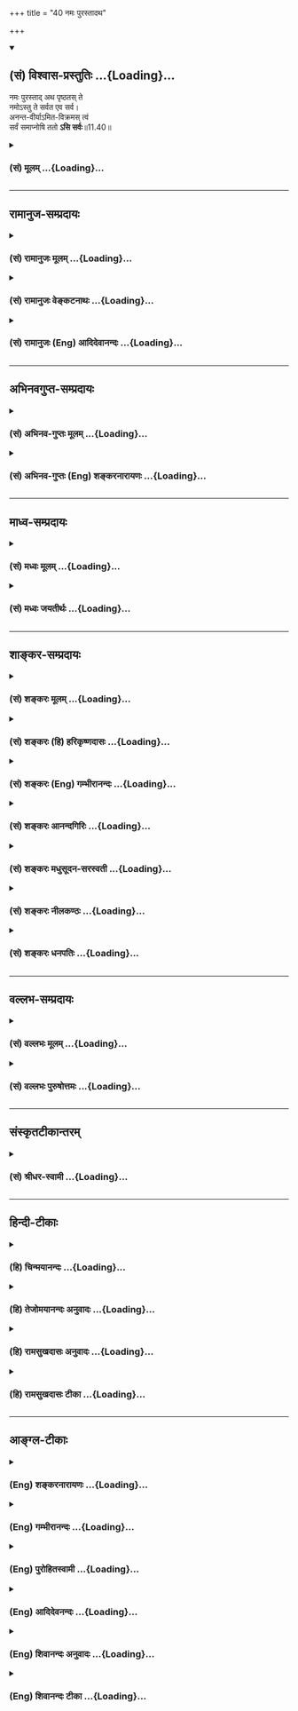 +++
title = "40 नमः पुरस्तादथ"

+++
<div class="js_include" newlevelforh1="2" title="(सं) विश्वास-प्रस्तुतिः" unfilled url="/mahAbhAratam/vyAsaH/shlokashaH/06-bhIShma-parva/03-bhagavad-gItA-parva/saMskRtam/vishvAsa-prastutiH/11_vishva-rUpa-darshana/40_namaH_purastAdath.md">
<details open><summary><h2>(सं) विश्वास-प्रस्तुतिः ...{Loading}...</h2></summary>

नमः पुरस्ताद् अथ पृष्ठतस् ते  
नमोऽस्तु ते सर्वत एव सर्व।  
अनन्त-वीर्याऽमित-विक्रमस् त्वं  
सर्वं समाप्नोषि ततो **ऽसि सर्वः**॥11.40॥
</details>
</div>
<div class="js_include collapsed" newlevelforh1="3" title="(सं) मूलम्" unfilled url="/mahAbhAratam/vyAsaH/shlokashaH/06-bhIShma-parva/03-bhagavad-gItA-parva/saMskRtam/mUlam/11_vishva-rUpa-darshana/40_namaH_purastAdath.md">
<details><summary><h3>(सं) मूलम् ...{Loading}...</h3></summary>

नमः पुरस्तादथ पृष्ठतस्ते  
नमोऽस्तु ते सर्वत एव सर्व।  
अनन्तवीर्यामितविक्रमस्त्वं  
सर्वं समाप्नोषि ततोऽसि सर्वः।।11.40।।
</details>
</div>


_________________
## रामानुज-सम्प्रदायः
<div class="js_include collapsed" newlevelforh1="3" title="(सं) रामानुजः मूलम्" unfilled url="/mahAbhAratam/vyAsaH/shlokashaH/06-bhIShma-parva/03-bhagavad-gItA-parva/saMskRtam/rAmAnujaH/mUlam/11_vishva-rUpa-darshana/40_namaH_purastAdath.md">
<details><summary><h3>(सं) रामानुजः मूलम् ...{Loading}...</h3></summary>

।।11.40।।**अनन्तवीर्यामितविक्रमः त्वं सर्वम्** आत्मतया **समाप्नोषि ततः
सर्वः असि;** यतः त्वं सर्वं चितचिद्वस्तुजातम् आत्मतया समाप्नोषि। अतः
सर्वस्य चिदचिद्वस्तुजातस्य त्वच्छरीरतया त्वत्प्रकारत्वात् सर्वप्रकारः
त्वम् एव सर्वशब्दवाच्यः असि इत्यर्थः।  
  
त्वमक्षरं सदसत् (गीता 11।37)वायुर्यमोऽग्निः (गीता 11।39)
इत्यादिसर्वसामानाधिकरण्यनिर्देशस्य आत्मतया व्याप्तिः एव हेतुः इति
सुव्यक्तम् उक्तम्। त्वया ततं विश्मनन्तरूप (गीता 11।38) सर्वं समाप्नोषि
ततोऽसि सर्वः।। इति च।

</details>
</div>
<div class="js_include collapsed" newlevelforh1="3" title="(सं) रामानुजः वेङ्कटनाथः" unfilled url="/mahAbhAratam/vyAsaH/shlokashaH/06-bhIShma-parva/03-bhagavad-gItA-parva/saMskRtam/rAmAnujaH/venkaTanAthaH/11_vishva-rUpa-darshana/40_namaH_purastAdath.md">
<details><summary><h3>(सं) रामानुजः वेङ्कटनाथः ...{Loading}...</h3></summary>

।। 11.40इन्द्रं मित्रं वरुणमग्निमाहुरथो दिव्यः स सुपर्णो गरुत्मान्। एकं
सद्विप्रा बहुधा वन्दन्त्यग्निं यमं मातरिश्वानमाहुः
\[ऋक्सं.2।3।22।6तै.ब्रा.3।7।9।3\] तदेवाग्निस्तद्वायुस्तत्सूर्यस्तदु
चन्द्रमाः। तदेव शुक्रममृतं तद्ब्रह्म तदापः स प्रजापतिः \[तै.ना.1।7\]
इत्यादिश्रुत्युपबृंहणाभिप्रायेणत्वया ततं विश्वम् \[11।38\] इति
निर्दिष्टं शरीरात्भावंवायुर्यमोऽग्निः
इत्यादिसामानाधिकरण्यहेतुत्वेनाहअतस्त्वमेवेति।
सम्बन्धिविशेषानुपादानात्प्रपितामहत्वं
सर्वप्रतिसम्बन्धिकमित्यभिप्रायेणाहसर्वेषां प्रपितामहस्त्वमेवेति। चशब्दः
पितामहादिसमुच्चयार्थक इत्यभिप्रयन्नाहपितामहादयश्चेति। सर्वप्रपितामहस्य
कस्यचिदभापेन तच्छरीरकत्वेन प्रपितामहत्वायोगादन्यथा तदाहसर्वासां प्रजानां
पितर इत्यादिना। प्रजापतयः दक्षादयः। चशब्दसमुच्चितपितामहत्वं तु
तच्छरीरकतयेत्याहपितामहादीनामात्मतयेति। नमो नमस्तेऽस्तु इत्यादिनोक्तनमने
विश्वरूपप्रदर्शनप्रकटितपरत्वसौलभ्यानुभवजनितभयहर्षावेव
हेतुरित्यभिप्रायेणाह -- अत्यद्भुताकारमिति। अनन्तस्य वीर्यमिव वीर्यं
यस्येत्यन्यथाप्रतिपत्तिवारणायाहअपरिमितवीर्येति। अमितशब्दस्याप्रमितपरत्वे
शास्त्रादिसिद्धिनिरोधात्अपरिमितपराक्रम इत्युक्तम्। सर्वं समाप्नोपि
इत्यत्राकाशादिवद्व्याप्तिव्युदासाय अन्तः प्रविष्टः शास्ता जनानां
सर्वात्मा \[चित्यु.11।1\]
इत्यादिश्रुत्युक्तात्मत्वपर्यवसितनियमनार्थव्याप्तिर्विवक्षितेत्यभिप्रयन्नाह
-- सर्वमात्मतयेति। पुरुष एवेदं सर्वम्
\[ऋक्सं.8।4।17।2यजुस्सं.31।2\]आत्मैवेदं सर्वं \[छां.उ.7।25।2\]नारायण
एवेदं सर्वम् \[ना.उ.2\]
इत्यादिश्रुतिस्थसर्वशब्दसामानाधिकरण्योपबृंहणायसर्वत एव सर्व इति
पूर्वोक्तसर्वशब्दसामानाधिकरण्यं न बाधाद्यर्थम्; अपितु
शरीरात्मभावनिबन्धनविशिष्टैक्यपरमित्युक्तमित्यभिप्रायेणाह --
यतस्त्वमित्यादि। सकलवेदवेदान्ततदुपबृंहणेषु भगवद्वाचिशब्दानां
सर्वचिदचिद्वस्तुवाचिसामान्यविशेषसकलशब्दसामानाधिकरण्यस्यापि शरीरात्मभाव
एव निबन्धनमित्येतत्प्रघट्टफलितमित्यभिप्रायेणाहत्वमक्षरं सदसदित्यादि।  
  

</details>
</div>
<div class="js_include collapsed" newlevelforh1="3" title="(सं) रामानुजः (Eng) आदिदेवानन्दः" unfilled url="/mahAbhAratam/vyAsaH/shlokashaH/06-bhIShma-parva/03-bhagavad-gItA-parva/saMskRtam/rAmAnujaH/english/AdidevAnandaH/11_vishva-rUpa-darshana/40_namaH_purastAdath.md">
<details><summary><h3>(सं) रामानुजः (Eng) आदिदेवानन्दः ...{Loading}...</h3></summary>

11.40 You, of infinite prowess and measureless heroic action, pervade all beings as their very Self and therefore, are, in reality all of them. Terms, naming all other entities, are truly naming You; for they,
both sentient as well as non-sentient, constitute Your body, and as such are just Your modes. Therefore You alone, having them all as Your modes,
are signified by all terms standing for them. In the texts, 'O by You of infinite form, is the cosmos pervaded' (11.38) and 'You pervade all, and hence are all' (11.40), it is clearly stated that the pervasion as the Self is the only rationale for speaking of them as one with You, in the sense of co-ordinate predication as in the text, 'You are the imperishable and also being and non-being' (11.37) and 'You are Vayu,
Yama and Agni' (11.39).

</details>
</div>


_________________
## अभिनवगुप्त-सम्प्रदायः
<div class="js_include collapsed" newlevelforh1="3" title="(सं) अभिनव-गुप्तः मूलम्" unfilled url="/mahAbhAratam/vyAsaH/shlokashaH/06-bhIShma-parva/03-bhagavad-gItA-parva/saMskRtam/abhinava-guptaH/mUlam/11_vishva-rUpa-darshana/40_namaH_purastAdath.md">
<details><summary><h3>(सं) अभिनव-गुप्तः मूलम् ...{Loading}...</h3></summary>

।।11.40।। No commentary.  
  

</details>
</div>
<div class="js_include collapsed" newlevelforh1="3" title="(सं) अभिनव-गुप्तः (Eng) शङ्करनारायणः" unfilled url="/mahAbhAratam/vyAsaH/shlokashaH/06-bhIShma-parva/03-bhagavad-gItA-parva/saMskRtam/abhinava-guptaH/english/shankaranArAyaNaH/11_vishva-rUpa-darshana/40_namaH_purastAdath.md">
<details><summary><h3>(सं) अभिनव-गुप्तः (Eng) शङ्करनारायणः ...{Loading}...</h3></summary>

11.39-40 Namo namah etc. Salutation and salutation : This repetition
reveals the intensity of the devotion. What has been taught by the past
chapters by the Bhagavat regarding His own intrinsic nature, Arjuna -
witnessing the same by perception - declares it openly by way of
devotional hymn. Hence, to comment on the hymn would symply amount to
the repetition \[of what has already been said by us\]. Hence, let me
(11.Ag.) abstain \[from commenting on it\].

</details>
</div>


_________________
## माध्व-सम्प्रदायः
<div class="js_include collapsed" newlevelforh1="3" title="(सं) मध्वः मूलम्" unfilled url="/mahAbhAratam/vyAsaH/shlokashaH/06-bhIShma-parva/03-bhagavad-gItA-parva/saMskRtam/madhvaH/mUlam/11_vishva-rUpa-darshana/40_namaH_purastAdath.md">
<details><summary><h3>(सं) मध्वः मूलम् ...{Loading}...</h3></summary>

।।11.37 -- 11.40।। कथं स्थाने इति तदाह -- कस्मादित्यादिना।
पूर्णश्चासावात्मा चेति महात्मा। आत्मशब्दश्चोक्तो भारते -- यच्चाप्नोति
यदादत्ते यच्चात्ति विषयानिह। यच्चास्य सन्ततो भावस्तस्मादात्मेति भण्यते
इति। तत्परं सदसतः परम्। असच्च सच्चैव च यद्विश्वं सदसतः परम्।
\[म.भा.1।1।23\] इति भारते।

</details>
</div>
<div class="js_include collapsed" newlevelforh1="3" title="(सं) मध्वः जयतीर्थः" unfilled url="/mahAbhAratam/vyAsaH/shlokashaH/06-bhIShma-parva/03-bhagavad-gItA-parva/saMskRtam/madhvaH/jayatIrthaH/11_vishva-rUpa-darshana/40_namaH_purastAdath.md">
<details><summary><h3>(सं) मध्वः जयतीर्थः ...{Loading}...</h3></summary>

।।11.37 -- 11.40।। सर्वे नमस्यन्ति \[11।36\] इत्येतद्युक्तमिति
स्वयमेवोक्त्वाकस्माच्च ते न नमेरन् इति विरुद्धं कथं पृच्छति इत्यत आक्षेप
एवायमिति ज्ञापयन् तन्निवर्त्याशङ्काप्रदर्शनपूर्वकमवतारयति -- **कथ**मिति।
इति शङ्कायामिति शेषः तत्तस्या उत्तरम्।
महात्मन्नक्षुद्रचित्तेत्यल्पार्थप्रतीतिनिरासार्थमाह -- **पूर्णश्चे**ति।
आत्मा जीव इति प्रतीतिं वारयितुमाह -- **आत्मे**ति। उक्तो निरुक्तः।
यद्यस्मात्। आप्नोतेर्मन्। पकारस्य च तकारः। आङ्पूर्वाद्दाञः स एव प्रत्ययः
आकारलोपस्तत्वम्। आङ्पूर्वाददो मन्। तत्वं च। इह देहे। सन्ततो भावो नित्या
सत्ता। आङ्पूर्वात्तनोतेर्ङ्मन्। सदसद्भावात्मकं विश्वं त्वमेवेति
सत्तादिप्रदत्वादेवोच्यते। नत्वन्यथा; तथा सति उत्तरवाक्यविरोधात्; इति
भावेन तत्पठित्वा सप्रमाणकं व्याचष्टे -- **तत्परमिति**।

</details>
</div>


_________________
## शाङ्कर-सम्प्रदायः
<div class="js_include collapsed" newlevelforh1="3" title="(सं) शङ्करः मूलम्" unfilled url="/mahAbhAratam/vyAsaH/shlokashaH/06-bhIShma-parva/03-bhagavad-gItA-parva/saMskRtam/shankaraH/mUlam/11_vishva-rUpa-darshana/40_namaH_purastAdath.md">
<details><summary><h3>(सं) शङ्करः मूलम् ...{Loading}...</h3></summary>

।।11.40।। --,**नमः पुरस्तात्** पूर्वस्यां दिशि तुभ्यम्; **अथ पृष्ठतः**
ते पृष्ठतः अपि च ते **नमोऽस्तु; ते सर्वत एव** सर्वासु दिक्षु सर्वत्र
स्थिताय हे **सर्व। अनन्तवीर्यामितविक्रमः** अनन्तं वीर्यम् अस्य; अमितः
विक्रमः अस्य। वीर्यं सामर्थ्यं विक्रमः पराक्रमः। वीर्यवानपि कश्चित्
शत्रुवधादिविषये न पराक्रमते; मन्दपराक्रमो वा। **त्वं** तु अनन्तवीर्यः
अमितविक्रमश्च इति अनन्तवीर्यामितविक्रमः। **सर्वं** समस्तं जगत्
**समाप्नोषि** सम्यक् एकेन आत्मना व्याप्नोषि यतः; ततः तस्मात् **असि**
भवसि **सर्वः** त्वम्; त्वया विनाभूतं न किञ्चित् अस्ति इति अभिप्रायः।। यतः
अहं त्वन्माहात्म्यापरिज्ञानात् अपराद्धः; अतः --,

</details>
</div>
<div class="js_include collapsed" newlevelforh1="3" title="(सं) शङ्करः (हि) हरिकृष्णदासः" unfilled url="/mahAbhAratam/vyAsaH/shlokashaH/06-bhIShma-parva/03-bhagavad-gItA-parva/saMskRtam/shankaraH/hindI/harikRShNadAsaH/11_vishva-rUpa-darshana/40_namaH_purastAdath.md">
<details><summary><h3>(सं) शङ्करः (हि) हरिकृष्णदासः ...{Loading}...</h3></summary>

।।11.40।। तथा --, आपको आगसे अर्थात् पूर्वदिशामें और पीछेसे भी नमस्कार है।
हे सर्वरूप आपको सब ओरसे नमस्कार है अर्थात् सर्वत्र स्थित हुए आपको सब
दिशाओंमें नमस्कार है। आप अनन्तवीर्य और अपार पराक्रमवाले हैं। वीर्य
सामर्थ्यको कहते हैं और विक्रम पराक्रमको। कोई व्यक्ति सामर्थ्यवान् होकर
भी शस्त्रादि चलानेमें पराक्रम नहीं दिखा सकता; अथवा मन्दपराक्रमी होता है।
परन्तु आप तो अनन्तवीर्य और अमित पराक्रमसे युक्त हैं। इसलिये आप
अनन्तवीर्य और अमितपराक्रमी हैं। आप अपने एक स्वरूपसे सारे जगत्को व्याप्त
किये हुए स्थित हैं; इसलिये आप सर्वरूप हैं; अर्थात् आपसे अतिरिक्त कुछ भी
नहीं है।  
  
,

</details>
</div>
<div class="js_include collapsed" newlevelforh1="3" title="(सं) शङ्करः (Eng) गम्भीरानन्दः" unfilled url="/mahAbhAratam/vyAsaH/shlokashaH/06-bhIShma-parva/03-bhagavad-gItA-parva/saMskRtam/shankaraH/english/gambhIrAnandaH/11_vishva-rUpa-darshana/40_namaH_purastAdath.md">
<details><summary><h3>(सं) शङ्करः (Eng) गम्भीरानन्दः ...{Loading}...</h3></summary>

11.40 Namah, salutation to You; purastat, in the East; atha, and; even
prsthatah, behind. Salutation be sarvatah, on all sides; eva, indeed;
te, to You who exist everywhere; sarva, O All! Tvam, You; are
ananta-virya-amita-vikramah, possessed of infinite strength and infinite
heroism. virya is strength, and vikramah is heroism. Someone though
possessing strength for the use of weapons etc. \[Ast. reads
'satru-vadha-visaye, in the matter of killing an enemy'.-Tr.\] may lack
heroism or have little heroism. But You are possessed of infinite
strength and infinite heroism. Samapnosi, You pervade, interpenetrate;
sarvam, everything, the whole Universe, by Your single Self. Tatah,
hence; asi, You are; sarvah, All, i.e., no entity exists without You.
'Since I am guilty of not knowing Your greatness, therefore,'-

</details>
</div>
<div class="js_include collapsed" newlevelforh1="3" title="(सं) शङ्करः आनन्दगिरिः" unfilled url="/mahAbhAratam/vyAsaH/shlokashaH/06-bhIShma-parva/03-bhagavad-gItA-parva/saMskRtam/shankaraH/AnandagiriH/11_vishva-rUpa-darshana/40_namaH_purastAdath.md">
<details><summary><h3>(सं) शङ्करः आनन्दगिरिः ...{Loading}...</h3></summary>

।।11.40।। विधान्तरेण भगवन्तं स्तुत्या नमस्कुर्वन्नभिमुखीकरोति --
**तथेति।** यस्यां दिशि सवितोदेति सा पूर्वा दिगुच्यते। तस्यां व्यवस्थितं
सर्वं त्वमेव तस्मै ते तुभ्यं ननोऽस्त्वित्याह -- **नम इति।** अथशब्दः
समुच्चये। पश्चादपि स्थितं सर्वं त्वमेव तस्मै ते तुभ्यं नमोऽस्त्वित्याह
-- **अथेति।** किं बहुना यावन्त्यो दिशस्तत्र सर्वत्र यद्वर्तते तदशेषं
त्वमेव तस्मै तुभ्यं प्रह्वीभावः स्यादित्याह -- **नमोऽस्त्विति।** फलितं
सर्वात्मत्वं सूचयति -- **हे सर्वेति।** वीर्यविक्रमयोर्न
पौनरुक्त्यमित्याह -- **वीर्यमित्यादिना।** वीर्यवतो
विक्रमाव्यभिचारादर्थपौनरुक्त्यमाशङ्क्याह -- **वीर्यवानिति।** भगवति लोकतो
विशेषमाह -- **त्वं त्विति।** उक्तं सर्वात्मत्वं प्रपञ्चयति -- सर्वमिति।
सप्रपञ्चत्वं वारयति -- **त्वयेति।**

</details>
</div>
<div class="js_include collapsed" newlevelforh1="3" title="(सं) शङ्करः मधुसूदन-सरस्वती" unfilled url="/mahAbhAratam/vyAsaH/shlokashaH/06-bhIShma-parva/03-bhagavad-gItA-parva/saMskRtam/shankaraH/madhusUdana-sarasvatI/11_vishva-rUpa-darshana/40_namaH_purastAdath.md">
<details><summary><h3>(सं) शङ्करः मधुसूदन-सरस्वती ...{Loading}...</h3></summary>

।।11.40।। तुभ्यं पुरस्तात् अग्रभागे नमोस्तु; तुभ्यं पुरो नमःस्तादिति वा।
अथशब्दः समुच्चये। पृष्ठतोऽपि तुभ्यं नमःस्तात् नमोस्तु। ते तुभ्यं सर्वत
एव सर्वासु दिक्षु स्थिताय। हे सर्व; वीर्यं शारीरबलं विक्रमः शिक्षा
शस्त्रप्रयोगकौशलंएकं वीर्याधिकं मन्य उतैकं शिक्षयाधिकम्
इत्युक्तेर्भीमदुर्योधनयोरन्येषु च एकैकं व्यवस्थितं। त्वं तु
अनन्तवीर्यश्चामितविक्रमश्चेति समस्तमेकं पदं। अनन्तवीर्येति संबोधनं वा।
सर्वं समस्तं जगत्समाप्नोषि सम्यगेकेन सद्रूपेणाप्नोषि सर्वात्मना
व्याप्नोषि ततस्तस्मात्सर्वोऽसि। त्वदतिरिक्तं किमपि नास्तीत्यर्थः।

</details>
</div>
<div class="js_include collapsed" newlevelforh1="3" title="(सं) शङ्करः नीलकण्ठः" unfilled url="/mahAbhAratam/vyAsaH/shlokashaH/06-bhIShma-parva/03-bhagavad-gItA-parva/saMskRtam/shankaraH/nIlakaNThaH/11_vishva-rUpa-darshana/40_namaH_purastAdath.md">
<details><summary><h3>(सं) शङ्करः नीलकण्ठः ...{Loading}...</h3></summary>

।।11.40।। हे अनन्तवीर्य; यतः सर्वं समाप्नोषि एकीभावेनासमन्ताद्व्याप्नोषि
ततो हेतोः सर्व इति तव नाम। पुरस्तात्कर्मणामादौ। पृष्ठतस्तेषां समाप्तौ।
सर्वतो मध्येऽपि ते नमोऽस्तु।

</details>
</div>
<div class="js_include collapsed" newlevelforh1="3" title="(सं) शङ्करः धनपतिः" unfilled url="/mahAbhAratam/vyAsaH/shlokashaH/06-bhIShma-parva/03-bhagavad-gItA-parva/saMskRtam/shankaraH/dhanapatiH/11_vishva-rUpa-darshana/40_namaH_purastAdath.md">
<details><summary><h3>(सं) शङ्करः धनपतिः ...{Loading}...</h3></summary>

।।11.40।। पुरस्तात् पूर्वस्यां दिशि तत्तद्रूपेण स्थिताय ते तुभ्यम्। अथ
पृष्ठस्ते तुभ्यं नमोस्तु। सर्वत एव सर्वासु दिक्षु स्थिताय। हे सर्व।
यद्वा पुरस्तात्कर्मणमादौ पृष्ठस्तेषां समाप्तौ सर्वतः मध्येऽपि ते
नमोस्ति्वति। अस्मिन्पक्षे कर्मणामित्यध्याहारदोषः सर्वत इत्यादि संकोचे
मानाभावश्च बोध्यः। हे सर्वेत्युक्तं निरुपयति। अनन्तं सामर्थ्य यस्य;
अमितः पराक्रमः शस्त्रादिविषये यस्य अनन्तवीर्यश्चासौ अमितविक्रमश्च सः
त्वं हेऽनन्तवीर्येति व्यस्तपक्षस्त्वाचार्यैः गौरवात् विशेषाभावाच्च न
प्रदर्शितः। सर्वमखिलं विश्वं सम्यगाप्नोषि व्याप्नोषि। यतस्ततोऽसि सर्वः।
त्वया विना भूतं न किंचिदस्तीत्यर्थः।

</details>
</div>


_________________
## वल्लभ-सम्प्रदायः
<div class="js_include collapsed" newlevelforh1="3" title="(सं) वल्लभः मूलम्" unfilled url="/mahAbhAratam/vyAsaH/shlokashaH/06-bhIShma-parva/03-bhagavad-gItA-parva/saMskRtam/vallabhaH/mUlam/11_vishva-rUpa-darshana/40_namaH_purastAdath.md">
<details><summary><h3>(सं) वल्लभः मूलम् ...{Loading}...</h3></summary>

।।11.40।। सर्वरूपत्वेन वीर्यं तस्योपपादयति -- परं ब्रह्म तु कृष्णो हि
सच्चिदानन्दकं बृहत्। द्विरूपं तद्धि सर्वं स्यादेकं तस्माद्विलक्षणम् इति
वाक्यैरेकमपि तत्सर्वमित्याशयेनानन्तवीर्य हे सर्वेति सम्बोधयति। विश्वं
व्याप्नोषि सर्वप्रपञ्चरूपस्त्वमेवेत्यर्थः।

</details>
</div>
<div class="js_include collapsed" newlevelforh1="3" title="(सं) वल्लभः पुरुषोत्तमः" unfilled url="/mahAbhAratam/vyAsaH/shlokashaH/06-bhIShma-parva/03-bhagavad-gItA-parva/saMskRtam/vallabhaH/puruShottamaH/11_vishva-rUpa-darshana/40_namaH_purastAdath.md">
<details><summary><h3>(सं) वल्लभः पुरुषोत्तमः ...{Loading}...</h3></summary>

  
  
।।11.40।। किञ्च -- नम इति। हे सर्व सर्वात्मन् पुरस्तात् पूर्वदिशि पृष्ठतः
पश्चिमायां सर्वतः दक्षिणोत्तरकोणादिषु सर्वासु दिक्षु ते नमो नम
एवाऽस्तु। किमासनं ते गरुडासनाय इत्यादिवाक्यैर्नान्यत्किञ्चिदपि कर्तुं
शक्यमिति भावः। इदमेवैवकारेण व्यञ्जितम्। यद्वा पृष्ठतः पश्चात् सर्वतः
दक्षिणोत्तरादिभागेषु नमः कृतो नमस्कारः ते पुरस्तादेव पूर्वभाग एव सन्मुख
एवाऽस्त्विति वाऽर्थः। ननु पश्चाद्भागकृतो नमस्कारः कथं पूर्वभागीयः
स्यादत् आह -- अनन्तेति। अनन्तं वीर्यं सामर्थ्यम्; अभितो बहुतरः पराक्रमो
यस्य तादृशस्त्वं सर्वं जगत् समाप्नोषि तत्तद्रूपनामभेदेन सर्वरूपो भूत्वा
वर्तसे; ततः सर्वः सर्वरूपस्त्वमसि; अतः पृष्ठतोऽपि नमस्कृतौ पूर्वभागो न
बाध्यत इत्यर्थः।  
  

</details>
</div>


_________________
## संस्कृतटीकान्तरम्
<div class="js_include collapsed" newlevelforh1="3" title="(सं) श्रीधर-स्वामी" unfilled url="/mahAbhAratam/vyAsaH/shlokashaH/06-bhIShma-parva/03-bhagavad-gItA-parva/saMskRtam/shrIdhara-svAmI/11_vishva-rUpa-darshana/40_namaH_purastAdath.md">
<details><summary><h3>(सं) श्रीधर-स्वामी ...{Loading}...</h3></summary>

।।11.40।। किंच **-- नम इति।** हे सर्व सर्वात्मन्; सर्वास्वपि दिक्षु
तुभ्यं नमोऽस्तु। सर्वात्मकत्वमुपपादयन्नाह। अनन्तं वीर्यं सामर्थ्यं यस्य;
तथाप्यमितो विक्रमः पराक्रमो यस्य सः; एंवभूतस्त्वं सर्वं विश्वं
सम्यगन्तर्बहिश्च सर्वात्मधापि समाप्नोषि व्याप्नोषि सुवर्णमिव
कटककुण्डलादि स्वकार्यं व्याप्य वर्तसे सर्वरूपोऽसि।

</details>
</div>


_________________
## हिन्दी-टीकाः
<div class="js_include collapsed" newlevelforh1="3" title="(हि) चिन्मयानन्दः" unfilled url="/mahAbhAratam/vyAsaH/shlokashaH/06-bhIShma-parva/03-bhagavad-gItA-parva/hindI/chinmayAnandaH/11_vishva-rUpa-darshana/40_namaH_purastAdath.md">
<details><summary><h3>(हि) चिन्मयानन्दः ...{Loading}...</h3></summary>

।।11.40।। परमात्मा सर्वत्र व्याप्त है अन्तर्बाह्य; अधउर्ध्व; समस्त
दिशाओं में व्याप्त है। उससे रिक्त कोई स्थान नहीं है। यह कोई अकेले अर्जुन
का मौलिक विचार नहीं है। उपनिषद् के महान् ऋषिगण तो इस अनुभव में अखण्ड वास
करते थे। जिस परमात्मा को अर्जुन अपने मन से सब दिशाओं में प्रणाम करता है;
वह परमात्मा न केवल आकाश के समान सर्वव्यापक ही है; वरन् वह सम्पूर्ण
सार्मथ्य एवं विक्रम का स्रोत भी है। जहाँ कहीं भी कार्य़ करने की प्रेरणा
या सफलता पाने की क्षमता दृष्टिगोचर होती हैं; वह सब अनन्तवीर्य और
अमितविक्रम परमात्मा की ही एक झलक है; किरण है। परमात्मा सत्स्वरूप से
सर्वत्र समस्त वस्तुओं और प्राणियों में विद्यमान है क्योंकि सत् के बिना
किसी भी वस्तु का अस्तित्व नहीं हो सकता; इसलिए; वस्तुत परमात्मा ही
सर्वरूप है। जल ही सब तरंगें हैं और मिट्टी ही सब घट है। क्योंकि आपके
महात्म्य के अज्ञान के कारण; पूर्व में मैंने आपके प्रति अपराध किया है;
इसलिए

</details>
</div>
<div class="js_include collapsed" newlevelforh1="3" title="(हि) तेजोमयानन्दः अनुवादः" unfilled url="/mahAbhAratam/vyAsaH/shlokashaH/06-bhIShma-parva/03-bhagavad-gItA-parva/hindI/tejomayAnandaH/anuvAdaH/11_vishva-rUpa-darshana/40_namaH_purastAdath.md">
<details><summary><h3>(हि) तेजोमयानन्दः अनुवादः ...{Loading}...</h3></summary>

।।11.40।। हे अनन्तसार्मथ्य वाले भगवन्! आपके लिए अग्रत: और पृष्ठत:
नमस्कार है, हे सर्वात्मन्! आपको सब ओर से नमस्कार है। आप अमित विक्रमशाली
हैं और आप सबको व्याप्त किये हुए हैं, इससे आप सर्वरूप हैं।।

</details>
</div>
<div class="js_include collapsed" newlevelforh1="3" title="(हि) रामसुखदासः अनुवादः" unfilled url="/mahAbhAratam/vyAsaH/shlokashaH/06-bhIShma-parva/03-bhagavad-gItA-parva/hindI/rAmasukhadAsaH/anuvAdaH/11_vishva-rUpa-darshana/40_namaH_purastAdath.md">
<details><summary><h3>(हि) रामसुखदासः अनुवादः ...{Loading}...</h3></summary>

।।11.40।। हे सर्व ! आपको आगेसे भी नमस्कार हो ! पीछेसे भी नमस्कार हो !
सब ओरसे ही नमस्कार हो ! हे अनन्तवीर्य ! अमित विक्रमवाले आपने सबको समावृत
कर रखा है; अतः सब कुछ आप ही हैं।

</details>
</div>
<div class="js_include collapsed" newlevelforh1="3" title="(हि) रामसुखदासः टीका" unfilled url="/mahAbhAratam/vyAsaH/shlokashaH/06-bhIShma-parva/03-bhagavad-gItA-parva/hindI/rAmasukhadAsaH/TIkA/11_vishva-rUpa-darshana/40_namaH_purastAdath.md">
<details><summary><h3>(हि) रामसुखदासः टीका ...{Loading}...</h3></summary>

।।11.40।।***व्याख्या--*'नमः पुरस्तादथ पृष्ठतस्ते नमोऽस्तु ते सर्वत एव
सर्व'--**अर्जुन भयभीत हैं। मैं क्या बोलूँ-- यह उनकी समझमें नहीं आ रहा
है। इसलिये वे आगेसे, पीछेसे सब ओरसे अर्थात् दसों दिशाओंसे केवल
नमस्कारहीनमस्कार कर रहे हैं।

</details>
</div>


_________________
## आङ्ग्ल-टीकाः
<div class="js_include collapsed" newlevelforh1="3" title="(Eng) शङ्करनारायणः" unfilled url="/mahAbhAratam/vyAsaH/shlokashaH/06-bhIShma-parva/03-bhagavad-gItA-parva/english/shankaranArAyaNaH/11_vishva-rUpa-darshana/40_namaH_purastAdath.md">
<details><summary><h3>(Eng) शङ्करनारायणः ...{Loading}...</h3></summary>

11.40. Salutation to You in the front and behind; salutation to You,
just on all sides, O One Who are All ! You are of infinite might and of immeasurable powers; and You pervade all and hence You are all.

</details>
</div>
<div class="js_include collapsed" newlevelforh1="3" title="(Eng) गम्भीरानन्दः" unfilled url="/mahAbhAratam/vyAsaH/shlokashaH/06-bhIShma-parva/03-bhagavad-gItA-parva/english/gambhIrAnandaH/11_vishva-rUpa-darshana/40_namaH_purastAdath.md">
<details><summary><h3>(Eng) गम्भीरानन्दः ...{Loading}...</h3></summary>

11.40 Salutation to You in the East and behind. Salutation be to You on all sides in deed, O All! You are possessed of infinite strength and infinite heroism. You pervade everything; hence You are all!

</details>
</div>
<div class="js_include collapsed" newlevelforh1="3" title="(Eng) पुरोहितस्वामी" unfilled url="/mahAbhAratam/vyAsaH/shlokashaH/06-bhIShma-parva/03-bhagavad-gItA-parva/english/purohitasvAmI/11_vishva-rUpa-darshana/40_namaH_purastAdath.md">
<details><summary><h3>(Eng) पुरोहितस्वामी ...{Loading}...</h3></summary>

11.40 Salutations to Thee in front and on every side, Thou who encompasseth me round about. Thy power is infinite; Thy majesty immeasurable; thou upholdest all things; yea,Thou Thyself art All.

</details>
</div>
<div class="js_include collapsed" newlevelforh1="3" title="(Eng) आदिदेवनन्दः" unfilled url="/mahAbhAratam/vyAsaH/shlokashaH/06-bhIShma-parva/03-bhagavad-gItA-parva/english/AdidevanandaH/11_vishva-rUpa-darshana/40_namaH_purastAdath.md">
<details><summary><h3>(Eng) आदिदेवनन्दः ...{Loading}...</h3></summary>

11.40 (a) Salutation to You from before and behind! Salutation to You from all sides, O All!৷৷. (b) ৷৷. O You of infinite prowess and heroic action which are measureless! You pervade all beings and therefore are all.

</details>
</div>
<div class="js_include collapsed" newlevelforh1="3" title="(Eng) शिवानन्दः अनुवादः" unfilled url="/mahAbhAratam/vyAsaH/shlokashaH/06-bhIShma-parva/03-bhagavad-gItA-parva/english/shivAnandaH/anuvAdaH/11_vishva-rUpa-darshana/40_namaH_purastAdath.md">
<details><summary><h3>(Eng) शिवानन्दः अनुवादः ...{Loading}...</h3></summary>

11.40 Salutations to Thee, in front and behind! Salutations to Thee on every side! O All!! Thou infinite in power and prowess, pervadest all;
wherefore Thou art all.

</details>
</div>
<div class="js_include collapsed" newlevelforh1="3" title="(Eng) शिवानन्दः टीका" unfilled url="/mahAbhAratam/vyAsaH/shlokashaH/06-bhIShma-parva/03-bhagavad-gItA-parva/english/shivAnandaH/TIkA/11_vishva-rUpa-darshana/40_namaH_purastAdath.md">
<details><summary><h3>(Eng) शिवानन्दः टीका ...{Loading}...</h3></summary>

11.40 नमः salutation; पुरस्तात् (from) front; अथ also; पृष्ठतः (from)
behind; ते to Thee; नमः salutation; अस्तु be; ते to Thee; सर्वतः on every side; एव even; सर्व O all; अनन्तवीर्य infinite power; अमितविक्रमः
infinite in prowess; त्वम् Thou; सर्वम् all; समाप्नोषि pervadest; ततः
wherefore; असि (Thou) art; सर्वः all.Commentary The words I prostrate myself before Thee; behind Thee and on every side indicate the allpervading nature of the Lord. How can the allpervading Self have front and back Finite objects only have front and back sides Arjuna imagined that there were front and back sides to the Lord and so prostrated himself in his extreme faith and devotion.O All Nothing exists without Thee. As the Self is allpervading; He is called the All.
There is nothing except the Self.On every side; as Thou art present everywhere or in all arters.One may be powerful but may not possess the courage to kill the enemies or he may be endowed with a mild form of courge but the Lord is infinite in courage and infinite in power.Pervadest by Thy One Self.

</details>
</div>
